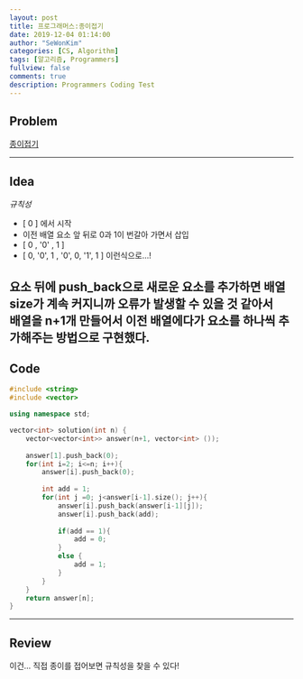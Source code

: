 ```yaml
---
layout: post
title: 프로그래머스:종이접기
date: 2019-12-04 01:14:00
author: "SeWonKim"
categories: [CS, Algorithm]
tags: [알고리즘, Programmers]
fullview: false
comments: true
description: Programmers Coding Test
---
```


## Problem

[종이접기](https://www.welcomekakao.com/learn/courses/30/lessons/62049)

---

## Idea

*규칙성*

- [ 0 ] 에서 시작
- 이전 배열 요소 앞 뒤로 0과 1이 번갈아 가면서 삽입
- [ 0 , '0' , 1 ]
- [ 0, '0', 1 , '0', 0, '1', 1 ] 이런식으로...!


요소 뒤에 push_back으로 새로운 요소를 추가하면 배열 size가 계속 커지니까 오류가 발생할 수 있을 것 같아서         
배열을 n+1개 만들어서 이전 배열에다가 요소를 하나씩 추가해주는 방법으로 구현했다.
---

## Code
```cpp
#include <string>
#include <vector>

using namespace std;

vector<int> solution(int n) {
    vector<vector<int>> answer(n+1, vector<int> ());
    
    answer[1].push_back(0);
    for(int i=2; i<=n; i++){
        answer[i].push_back(0);
        
        int add = 1;
        for(int j =0; j<answer[i-1].size(); j++){
            answer[i].push_back(answer[i-1][j]);
            answer[i].push_back(add);
            
            if(add == 1){
                add = 0;
            }
            else {
                add = 1;
            }
        }
    }
    return answer[n];
}
```

---

## Review

이건... 직접 종이를 접어보면 규칙성을 찾을 수 있다!
